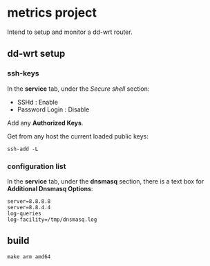 # metrics project

Intend to setup and monitor a dd-wrt router.

## dd-wrt setup

### ssh-keys

In the **service** tab, under the *Secure shell* section:

* SSHd : Enable
* Password Login : Disable

Add any **Authorized Keys**.

Get from any host the current loaded public keys:
```shell script
ssh-add -L
```

### configuration list

In the **service** tab, under the **dnsmasq** section, there is a text box for __Additional Dnsmasq Options__:
```text
server=8.8.8.8
server=8.8.4.4
log-queries
log-facility=/tmp/dnsmasq.log
```


## build

```shell script
make arm amd64
```
